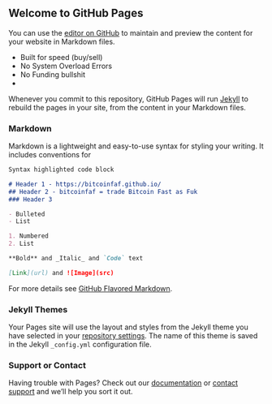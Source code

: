 ## Welcome to GitHub Pages

You can use the [editor on GitHub](https://github.com/bitcoinfaf/bitcoinfaf.github.io/edit/master/index.md) to maintain and preview the content for your website in Markdown files.

  - Built for speed (buy/sell) 
  - No System Overload Errors
  - No Funding bullshit
  - 
  
Whenever you commit to this repository, GitHub Pages will run [Jekyll](https://jekyllrb.com/) to rebuild the pages in your site, from the content in your Markdown files.

### Markdown

Markdown is a lightweight and easy-to-use syntax for styling your writing. It includes conventions for

```markdown
Syntax highlighted code block

# Header 1 - https://bitcoinfaf.github.io/
## Header 2 - bitcoinfaf = trade Bitcoin Fast as Fuk
### Header 3

- Bulleted
- List

1. Numbered
2. List

**Bold** and _Italic_ and `Code` text

[Link](url) and ![Image](src)
```

For more details see [GitHub Flavored Markdown](https://guides.github.com/features/mastering-markdown/).

### Jekyll Themes

Your Pages site will use the layout and styles from the Jekyll theme you have selected in your [repository settings](https://github.com/bitcoinfaf/bitcoinfaf.github.io/settings). The name of this theme is saved in the Jekyll `_config.yml` configuration file.

### Support or Contact

Having trouble with Pages? Check out our [documentation](https://help.github.com/categories/github-pages-basics/) or [contact support](https://github.com/contact) and we’ll help you sort it out.
